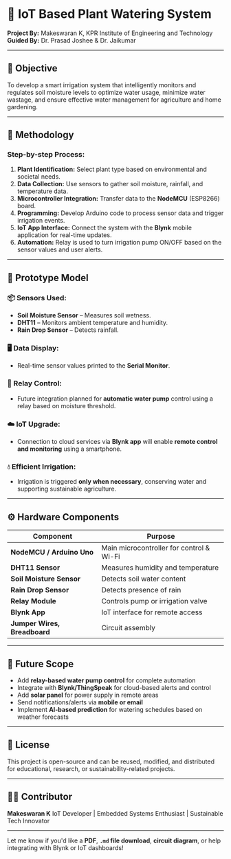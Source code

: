 
# 🌱 IoT Based Plant Watering System

**Project By:** Makeswaran K, KPR Institute of Engineering and Technology
**Guided By:** Dr. Prasad Joshee & Dr. Jaikumar

---

## 🎯 Objective

To develop a smart irrigation system that intelligently monitors and regulates soil moisture levels to optimize water usage, minimize water wastage, and ensure effective water management for agriculture and home gardening.

---

## 🔧 Methodology

### Step-by-step Process:

1. **Plant Identification:** Select plant type based on environmental and societal needs.
2. **Data Collection:** Use sensors to gather soil moisture, rainfall, and temperature data.
3. **Microcontroller Integration:** Transfer data to the **NodeMCU** (ESP8266) board.
4. **Programming:** Develop Arduino code to process sensor data and trigger irrigation events.
5. **IoT App Interface:** Connect the system with the **Blynk** mobile application for real-time updates.
6. **Automation:** Relay is used to turn irrigation pump ON/OFF based on the sensor values and user alerts.

---

## 🧪 Prototype Model

### 📦 Sensors Used:

* **Soil Moisture Sensor** – Measures soil wetness.
* **DHT11** – Monitors ambient temperature and humidity.
* **Rain Drop Sensor** – Detects rainfall.

### 🖥️ Data Display:

* Real-time sensor values printed to the **Serial Monitor**.

### 🔌 Relay Control:

* Future integration planned for **automatic water pump** control using a relay based on moisture threshold.

### ☁️ IoT Upgrade:

* Connection to cloud services via **Blynk app** will enable **remote control and monitoring** using a smartphone.

### 💧 Efficient Irrigation:

* Irrigation is triggered **only when necessary**, conserving water and supporting sustainable agriculture.

---

## ⚙️ Hardware Components

| Component                    | Purpose                                  |
| ---------------------------- | ---------------------------------------- |
| **NodeMCU / Arduino Uno**    | Main microcontroller for control & Wi-Fi |
| **DHT11 Sensor**             | Measures humidity and temperature        |
| **Soil Moisture Sensor**     | Detects soil water content               |
| **Rain Drop Sensor**         | Detects presence of rain                 |
| **Relay Module**             | Controls pump or irrigation valve        |
| **Blynk App**                | IoT interface for remote access          |
| **Jumper Wires, Breadboard** | Circuit assembly                         |

---


## 🚀 Future Scope

* Add **relay-based water pump control** for complete automation
* Integrate with **Blynk/ThingSpeak** for cloud-based alerts and control
* Add **solar panel** for power supply in remote areas
* Send notifications/alerts via **mobile or email**
* Implement **AI-based prediction** for watering schedules based on weather forecasts

---

## 📜 License

This project is open-source and can be reused, modified, and distributed for educational, research, or sustainability-related projects.

---

## 👨‍💻 Contributor

**Makeswaran K**
IoT Developer | Embedded Systems Enthusiast | Sustainable Tech Innovator

---

Let me know if you'd like a **PDF**, **`.md` file download**, **circuit diagram**, or help integrating with Blynk or IoT dashboards!

